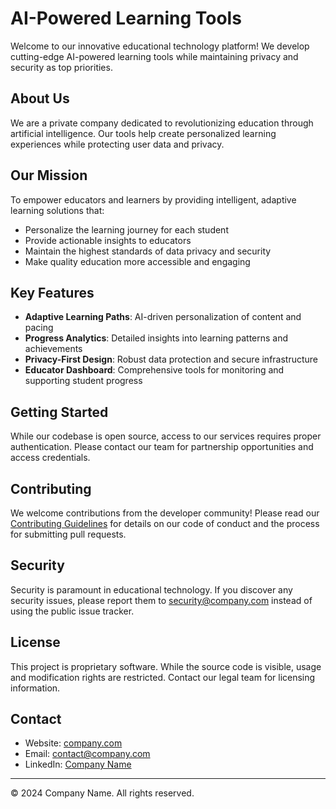 # AI-Powered Learning Tools

Welcome to our innovative educational technology platform! We develop cutting-edge AI-powered learning tools while maintaining privacy and security as top priorities.

## About Us

We are a private company dedicated to revolutionizing education through artificial intelligence. Our tools help create personalized learning experiences while protecting user data and privacy.

## Our Mission

To empower educators and learners by providing intelligent, adaptive learning solutions that:
- Personalize the learning journey for each student
- Provide actionable insights to educators
- Maintain the highest standards of data privacy and security
- Make quality education more accessible and engaging

## Key Features

- **Adaptive Learning Paths**: AI-driven personalization of content and pacing
- **Progress Analytics**: Detailed insights into learning patterns and achievements
- **Privacy-First Design**: Robust data protection and secure infrastructure
- **Educator Dashboard**: Comprehensive tools for monitoring and supporting student progress

## Getting Started

While our codebase is open source, access to our services requires proper authentication. Please contact our team for partnership opportunities and access credentials.

## Contributing

We welcome contributions from the developer community! Please read our [Contributing Guidelines](CONTRIBUTING.md) for details on our code of conduct and the process for submitting pull requests.

## Security

Security is paramount in educational technology. If you discover any security issues, please report them to security@company.com instead of using the public issue tracker.

## License

This project is proprietary software. While the source code is visible, usage and modification rights are restricted. Contact our legal team for licensing information.

## Contact

- Website: [company.com](https://company.com)
- Email: contact@company.com
- LinkedIn: [Company Name](https://linkedin.com/company/companyname)

---
© 2024 Company Name. All rights reserved.
